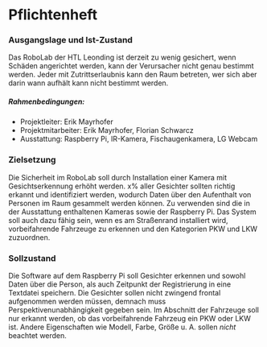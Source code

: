 # Pflichtenheft

### Ausgangslage und Ist-Zustand

Das RoboLab der HTL Leonding ist derzeit zu wenig gesichert, wenn Schäden angerichtet werden, kann der Verursacher nicht genau bestimmt werden. Jeder mit Zutrittserlaubnis kann den Raum betreten, wer sich aber darin wann aufhält kann nicht bestimmt werden.

##### Rahmenbedingungen:
* Projektleiter: Erik Mayrhofer
* Projektmitarbeiter: Erik Mayrhofer, Florian Schwarcz
* Ausstattung: Raspberry Pi, IR-Kamera, Fischaugenkamera, LG Webcam

### Zielsetzung

Die Sicherheit im RoboLab soll durch Installation einer Kamera mit Gesichtserkennung erhöht werden. x% aller Gesichter sollten richtig erkannt und identifiziert werden, wodurch Daten über den Aufenthalt von Personen im Raum gesammelt werden können. Zu verwenden sind die in der Ausstattung enthaltenen Kameras sowie der Raspberry Pi.
Das System soll auch dazu fähig sein, wenn es am Straßenrand installiert wird, vorbeifahrende Fahrzeuge zu erkennen und den Kategorien PKW und LKW zuzuordnen.

### Sollzustand

Die Software auf dem Raspberry Pi soll Gesichter erkennen und sowohl Daten über die Person, als auch Zeitpunkt der Registrierung in eine Textdatei speichern. Die Gesichter sollen nicht zwingend frontal aufgenommen werden müssen, demnach muss Perspektivenunabhängigkeit gegeben sein.
Im Abschnitt der Fahrzeuge soll nur erkannt werden, ob das vorbeifahrende Fahrzeug ein PKW oder LKW ist. Andere Eigenschaften wie Modell, Farbe, Größe u. A. sollen *nicht* beachtet werden.